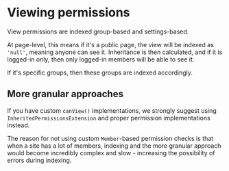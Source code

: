 # Viewing permissions

View permissions are indexed group-based and settings-based.

At page-level, this means if it's a public page, the view will be indexed as `'null'`, meaning anyone can see it.
Inheritance is then calculated, and if it is logged-in only, then only logged-in members will be able to see it.

If it's specific groups, then these groups are indexed accordingly.

## More granular approaches

If you have custom `canView()` implementations, we strongly suggest using `InheritedPermissionsExtension` and
proper permission implementations instead.

The reason for not using custom `Member`-based permission checks is that when a site has a lot of members, indexing
and the more granular approach would become incredibly complex and slow - increasing the possibility of
errors during indexing.
